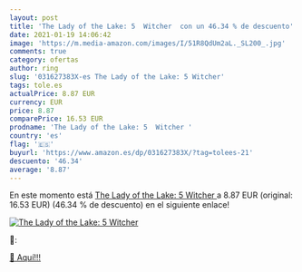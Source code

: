 ```yaml
---
layout: post
title: 'The Lady of the Lake: 5  Witcher  con un 46.34 % de descuento'
date: 2021-01-19 14:06:42
image: 'https://m.media-amazon.com/images/I/51R8QdUm2aL._SL200_.jpg'
comments: true
category: ofertas
author: ring
slug: '031627383X-es The Lady of the Lake: 5 Witcher'
tags: tole.es
actualPrice: 8.87 EUR
currency: EUR
price: 8.87
comparePrice: 16.53 EUR
prodname: 'The Lady of the Lake: 5  Witcher '
country: 'es'
flag: '🇪🇸'
buyurl: 'https://www.amazon.es/dp/031627383X/?tag=tolees-21'
descuento: '46.34'
average: '8.87'
---
```


En este momento está [The Lady of the Lake: 5  Witcher ](https://www.amazon.es/dp/031627383X/?tag=tolees-21) a 8.87 EUR (original: 16.53 EUR) (46.34 %  de descuento) en el siguiente enlace!

[![The Lady of the Lake: 5  Witcher ](https://m.media-amazon.com/images/I/51R8QdUm2aL._SL200_.jpg)](https://www.amazon.es/dp/031627383X/?tag=tolees-21)

🔎:


[🛒 Aquí!!!](https://www.amazon.es/dp/031627383X/?tag=tolees-21)

